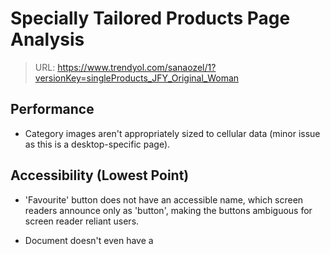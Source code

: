 # Specially Tailored Products Page Analysis
> URL: https://www.trendyol.com/sanaozel/1?versionKey=singleProducts_JFY_Original_Woman

## Performance

- Category images aren't appropriately sized to cellular data (minor issue as this is a desktop-specific page).

## Accessibility (Lowest Point)

- 'Favourite' button does not have an accessible name, which screen readers announce only as 'button', making the buttons ambiguous for screen reader reliant users.

- Document doesn't even have a <title> element!

- Product images don't have alt tags.

- Certain anchor links don't have intelligible names, which makes the screen reader reliant users' navigation experience worse.

- Search input has the same issue as with Homepage search input.

- Lists contain other types of elements than <li>.

## Best Practices

- Same issues as homepage.

## SEO

- Document doesn't even have a <title> element!

- No meta description

- Page is blocked from indexing (not an issue if it's intentional)

- Product images don't have alt tags.